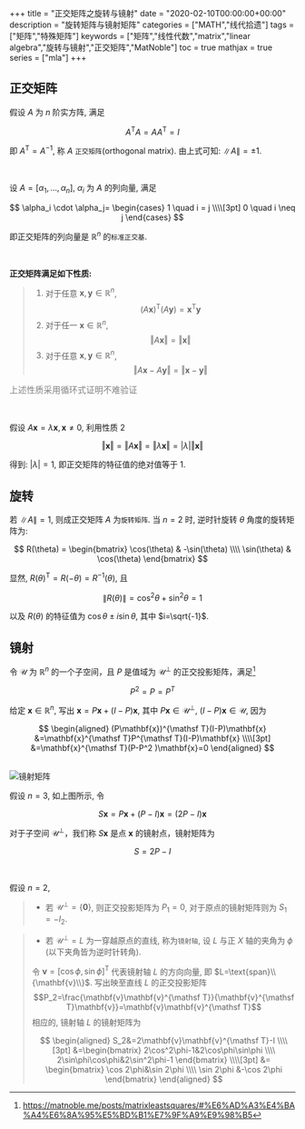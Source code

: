+++
title = "正交矩阵之旋转与镜射"
date = "2020-02-10T00:00:00+00:00"
description = "旋转矩阵与镜射矩阵"
categories = ["MATH","线代拾遗"]
tags = ["矩阵","特殊矩阵"]
keywords = ["矩阵","线性代数","matrix","linear algebra","旋转与镜射","正交矩阵","MatNoble"]
toc = true
mathjax = true
series = ["mla"]
+++

<!--more-->

## 正交矩阵

假设 $A$ 为 $n$ 阶实方阵, 满足

$$A^{\mathsf T}A = AA^{\mathsf T} = I$$

即 $A^{\mathsf T}=A^{-1}$, 称 $A$ `正交矩阵`(orthogonal matrix). 由上式可知: $\lVert A \rVert = \pm 1$.

<br />

设 $A=[\alpha_1, \dots, \alpha_n],\ \alpha_i$ 为 $A$ 的列向量, 满足

$$
\alpha_i \cdot \alpha_j=
\begin{cases}
1 \quad i = j
\\\\[3pt]
0 \quad i \neq j
\end{cases}
$$

即正交矩阵的列向量是 $\mathbb{R}^n$ 的`标准正交基`.

<br />

**正交矩阵满足如下性质:**  

> 1. 对于任意 $\mathbf{x}, \mathbf{y}\in\mathbb{R}^n$, $$(A\mathbf{x})^{\mathsf T}(A\mathbf{y})=\mathbf{x}^{\mathsf T}\mathbf{y}$$  
> 2. 对于任一 $\mathbf{x}\in\mathbb{R}^n$, $$\Vert A\mathbf{x}\Vert=\Vert\mathbf{x}\Vert$$  
> 3. 对于任意 $\mathbf{x},\mathbf{y}\in\mathbb{R}^n$, $$\Vert A\mathbf{x}-A\mathbf{y}\Vert=\Vert\mathbf{x}-\mathbf{y}\Vert$$
<p style="font-size:15px;color:gray" >上述性质采用循环式证明不难验证</p>

<br />

假设 $A\mathbf{x} = \lambda\mathbf{x}, \, \mathbf{x}\neq 0$, 利用性质 2

$$
\Vert\mathbf{x}\Vert = \Vert A\mathbf{x}\Vert= \Vert\lambda \mathbf{x}\Vert = \vert\lambda\vert \Vert\mathbf{x}\Vert
$$

得到: $\vert\lambda\vert = 1$, 即正交矩阵的特征值的绝对值等于 $1$.

## 旋转

若 $\lVert A \rVert = 1$, 则成正交矩阵 $A$ 为`旋转矩阵`. 当 $n=2$ 时, 逆时针旋转 $\theta$ 角度的旋转矩阵为:

$$
R(\theta) = \begin{bmatrix} \cos(\theta) & -\sin(\theta) \\\\ \sin(\theta) & \cos(\theta) \end{bmatrix}
$$

显然, $R(\theta)^{\mathsf T}=R(-\theta)=R^{-1}(\theta)$, 且

$$\lVert R(\theta) \rVert =\cos^2\theta+\sin^2\theta=1$$ 

以及 $R(\theta)$ 的特征值为 $\cos\theta\pm i\sin\theta$, 其中 $i=\sqrt{-1}$.

## 镜射

令 $\mathcal{U}$ 为 $\mathbb{R}^n$ 的一个子空间，且 $P$ 是值域为 $\mathcal{U}^\perp$ 的正交投影矩阵，满足[^1]

$$P^2=P=P^T$$ 

给定 $\mathbf{x}\in\mathbb{R}^n$, 写出 $\mathbf{x}=P\mathbf{x}+(I-P)\mathbf{x}$, 其中 $P\mathbf{x}\in\mathcal{U}^\perp$, $(I-P)\mathbf{x}\in\mathcal{U}$, 因为 

$$
\begin{aligned}
(P\mathbf{x})^{\mathsf T}(I-P)\mathbf{x} &=\mathbf{x}^{\mathsf T}P^{\mathsf T}(I-P)\mathbf{x} \\\\[3pt]
&=\mathbf{x}^{\mathsf T}(P-P^2 )\mathbf{x}=0
\end{aligned}
$$

<br />

<img src="https://imgkr.cn-bj.ufileos.com/1e618ee3-8723-47bb-be2b-d19084ace2b4.png" title="镜射矩阵" alt="镜射矩阵">

假设 $n=3$,  如上图所示, 令 

$$S\mathbf{x}=P\mathbf{x}+(P-I)\mathbf{x}=(2P-I)\mathbf{x}$$

对于子空间 $\mathcal{U}^\perp$，我们称 $S\mathbf{x}$ 是点 $\mathbf{x}$ 的镜射点，镜射矩阵为

$$ S=2P-I$$

<br />

假设 $n=2$, 

> - 若 $\mathcal{U}^\perp=\{\mathbf{0}\}$, 则正交投影矩阵为 $P_1=0$, 对于原点的镜射矩阵则为 $S_1=-I_2$.

> - 若 $\mathcal{U}^\perp=L$ 为一穿越原点的直线, 称为`镜射轴`, 设 $L$ 与正 $X$ 轴的夹角为 $\phi$ (以下夹角皆为逆时针转角).  
> 
> 令 $\mathbf{v}=[\cos\phi, \, \sin\phi ]^{\mathsf T}$ 代表镜射轴 $L$ 的方向向量, 即 $L=\text{span}\\{\mathbf{v}\\}$. 写出映至直线 $L$ 的正交投影矩阵 
> $$P_2=\frac{\mathbf{v}\mathbf{v}^{\mathsf T}}{\mathbf{v}^{\mathsf T}\mathbf{v}}=\mathbf{v}\mathbf{v}^{\mathsf T}$$ 
> 相应的, 镜射轴 $L$ 的镜射矩阵为
> 
>$$ 
>\begin{aligned}
>S_2&=2\mathbf{v}\mathbf{v}^{\mathsf T}-I \\\\[3pt] 
>&=\begin{bmatrix} 2\cos^2\phi-1&2\cos\phi\sin\phi \\\\ 2\sin\phi\cos\phi&2\sin^2\phi-1 \end{bmatrix} \\\\[3pt]
>&= \begin{bmatrix} \cos 2\phi&\sin 2\phi \\\\ \sin 2\phi &-\cos 2\phi \end{bmatrix}
>\end{aligned} 
>$$

[^1]: https://matnoble.me/posts/matrixleastsquares/#%E6%AD%A3%E4%BA%A4%E6%8A%95%E5%BD%B1%E7%9F%A9%E9%98%B5
